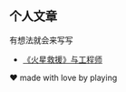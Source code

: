 ## 个人文章
有想法就会来写写

- [《火星救援》与工程师](https://github.com/playing/playing.github.io/issues/1)

♥ made with love by playing

